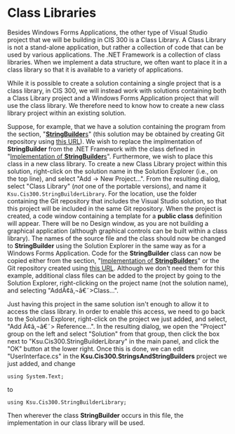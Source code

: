# Class Libraries

Besides Windows Forms Applications, the other type of Visual Studio
project that we will be building in CIS 300 is a Class Library. A Class
Library is not a stand-alone application, but rather a collection of
code that can be used by various applications. The .NET Framework is a
collection of class libraries. When we implement a data structure, we
often want to place it in a class library so that it is available to a
variety of applications.

While it is possible to create a solution containing a single project
that is a class library, in CIS 300, we will instead work with solutions
containing both a Class Library project and a Windows Forms Application
project that will use the class library. We therefore need to know how
to create a new class library project within an existing solution.

Suppose, for example, that we have a solution containing the program
from the section,
"[**StringBuilder**s](/~rhowell/DataStructures/redirect/stringbuilders)"
(this solution may be obtained by creating Git repository using [this
URL](https://classroom.github.com/a/lQSbxCEo)). We wish to replace the
implmentation of **StringBuilder** from the .NET Framework with the
class defined in "[Implementation of
**StringBuilder**s](/~rhowell/DataStructures/redirect/stringbuilder-impl)".
Furthermore, we wish to place this class in a new class library. To
create a new Class Library project within this solution, right-click on
the solution name in the Solution Explorer (i.e., on the top line), and
select "Add -\> New Project...". From the resulting dialog, select
"Class Library" (*not* one of the portable versions), and name it
`Ksu.Cis300.StringBuilderLibrary`. For the location, use the folder
containing the Git repository that includes the Visual Studio solution,
so that this project will be included in the same Git repository. When
the project is created, a code window containing a template for a
**public class** definition will appear. There will be no Design window,
as you are not building a graphical application (although graphical
controls can be built within a class library). The names of the source
file and the class should now be changed to **StringBuilder** using the
Solution Explorer in the same way as for a Windows Forms Application.
Code for the **StringBuilder** class can now be copied either from the
section, "[Implementation of
**StringBuilder**s](/~rhowell/DataStructures/redirect/stringbuilder-impl)"
or the Git repository created using [this
URL](https://classroom.github.com/a/C2R3XPjX). Although we don't need
them for this example, additional class files can be added to the
project by going to the Solution Explorer, right-clicking on the project
name (not the solution name), and selecting "AddÃ¢â‚¬â€˜\>Class...".

Just having this project in the same solution isn't enough to allow it
to access the class library. In order to enable this access, we need to
go back to the Solution Explorer, right-click on the project we just
added, and select, "Add Ã¢â‚¬â€˜\> Reference...". In the resulting
dialog, we open the "Project" group on the left and select "Solution"
from that group, then click the box next to
"Ksu.Cis300.StringBuilderLibrary" in the main panel, and click the "OK"
button at the lower right. Once this is done, we can edit
"UserInterface.cs" in the **Ksu.Cis300.StringsAndStringBuilders**
project we just added, and change

    using System.Text;

to

    using Ksu.Cis300.StringBuilderLibrary;

Then wherever the class **StringBuilder** occurs in this file, the
implementation in our class library will be used.
